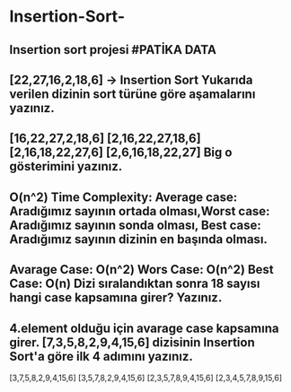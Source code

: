 # Insertion-Sort-
Insertion sort projesi
#PATİKA DATA
------------------------------------------------------------------------------------------------------------------------
[22,27,16,2,18,6] -> Insertion Sort
Yukarıda verilen dizinin sort türüne göre aşamalarını yazınız.
------------------------------------------------------------------------------------------------------------------------
[16,22,27,2,18,6] [2,16,22,27,18,6] [2,16,18,22,27,6] [2,6,16,18,22,27]
Big o gösterimini yazınız.
------------------------------------------------------------------------------------------------------------------------
O(n^2)
Time Complexity: Average case: Aradığımız sayının ortada olması,Worst case: Aradığımız sayının sonda olması, Best case: Aradığımız sayının dizinin en başında olması.
------------------------------------------------------------------------------------------------------------------------
Avarage Case: O(n^2) Wors Case: O(n^2) Best Case: O(n)
Dizi sıralandıktan sonra 18 sayısı hangi case kapsamına girer? Yazınız.
------------------------------------------------------------------------------------------------------------------------
4.element olduğu için avarage case kapsamına girer.
[7,3,5,8,2,9,4,15,6] dizisinin Insertion Sort'a göre ilk 4 adımını yazınız.
------------------------------------------------------------------------------------------------------------------------
[3,7,5,8,2,9,4,15,6] [3,5,7,8,2,9,4,15,6] [2,3,5,7,8,9,4,15,6] [2,3,4,5,7,8,9,15,6]
